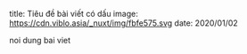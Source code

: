 title: Tiêu đề bài viết có dấu
image: https://cdn.viblo.asia/_nuxt/img/fbfe575.svg
date: 2020/01/02

noi dung bai viet
